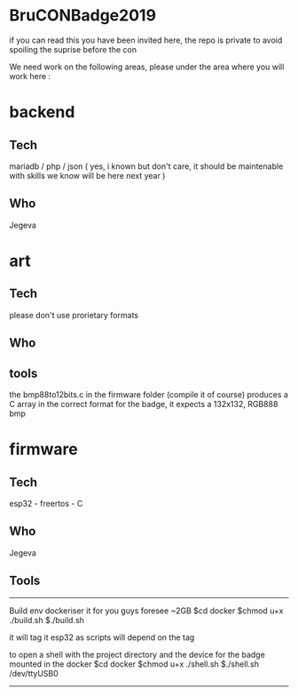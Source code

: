 # BruCONBadge2019

if you can read this you have been invited here,
the repo is private to avoid spoiling the suprise before the con

We need work on the following areas,
please under the area where you will work here :

# backend
## Tech
mariadb / php / json
(
 yes, i known but don't care,
 it should be maintenable with skills we know will be here next year
)

## Who
Jegeva

# art
## Tech
please don't use prorietary formats

## Who

## tools
the bmp88to12bits.c in the firmware folder (compile it of course)
produces a C array in the correct format for the badge, it expects
a 132x132, RGB888 bmp

# firmware
## Tech
esp32 - freertos - C
## Who
Jegeva

## Tools
----------------
Build env
dockeriser it for you guys
foresee ~2GB
$cd docker
$chmod u+x ./build.sh
$./build.sh

it will tag it esp32 as scripts will depend on the tag

to open a shell with the project directory and the device for the badge
mounted in the docker
$cd docker
$chmod u+x ./shell.sh
$./shell.sh /dev/ttyUSB0

----------------